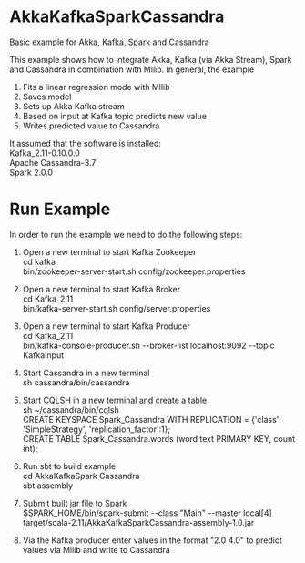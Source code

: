 # AkkaKafkaSparkCassandra
Basic example for Akka, Kafka, Spark and Cassandra

This example shows how to integrate Akka, Kafka (via Akka Stream), Spark and Cassandra in combination with Mllib. In general, the example<br />
1. Fits a linear regression mode with Mllib<br />
2. Saves model<br />
3. Sets up Akka Kafka stream<br />
4. Based on input at Kafka topic predicts new value<br />
5. Writes predicted value to Cassandra<br />

It assumed that the software is installed:<br />
Kafka_2.11-0.10.0.0<br />
Apache Cassandra-3.7<br />
Spark 2.0.0<br />

# Run Example
In order to run the example we need to do the following steps:<br />

1) Open a new terminal to start Kafka Zookeeper<br />
cd kafka<br/>
bin/zookeeper-server-start.sh config/zookeeper.properties<br />

2) Open a new terminal to start Kafka Broker<br />
cd Kafka_2.11<br />
bin/kafka-server-start.sh config/server.properties<br />

3) Open a new terminal to start Kafka Producer<br />
cd Kafka_2.11<br />
bin/kafka-console-producer.sh --broker-list localhost:9092 --topic KafkaInput<br />

4) Start Cassandra in a new terminal<br />
sh cassandra/bin/cassandra<br />

5) Start CQLSH in a new terminal and create a table<br />
sh ~/cassandra/bin/cqlsh <br />
CREATE KEYSPACE Spark_Cassandra WITH REPLICATION = {'class': 'SimpleStrategy', 'replication_factor':1};  <br />
CREATE TABLE Spark_Cassandra.words (word text PRIMARY KEY, count int);<br />

6) Run sbt to build example <br />
cd AkkaKafkaSpark Cassandra<br />
sbt assembly<br />

7) Submit built jar file to Spark<br />
$SPARK_HOME/bin/spark-submit   --class "Main"   --master local[4] target/scala-2.11/AkkaKafkaSparkCassandra-assembly-1.0.jar<br />

8) Via the Kafka producer enter values in the format "2.0 4.0" to predict values via Mllib and write to Cassandra<br />
